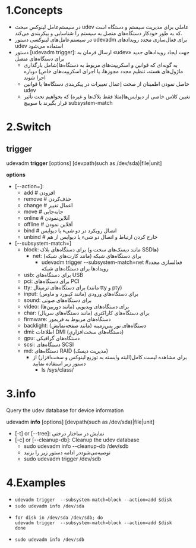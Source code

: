 # 1.Concepts

* در سیستم‌عامل لینوکس مبحث udev عاملی برای مدیریت سیستم و دستگاه است که به طور خودکار دستگاه‌های متصل به سیستم را شناسایی و پیکربندی می‌کند.
* در سیستم‌عامل‌های لینوکسی دستور udevadm برای فعال‌سازی مجدد رویدادهای udev استفاده می‌شود
* دستور [udevadm trigger]: ارسال فرمان به «udev» جهت ایجاد رویدادهای جدید برای دستگاه‌های متصل
    * به گونه‌ای که قوانین و اسکریپت‌های مربوط به دستگاه‌ها(شامل بارگذاری ماژول‌های هسته، تنظیم مجدد مجوزها، یا اجرای اسکریپت‌های خاص) دوباره اجرا شوند
    * حاصل نمودن اطمینان از صحت إعمال تغییرات در پیکربندی دستگاه‌ها یا قوانین udev
    * تغیین کلاس خاصی از دیوایس‌ها(مثلا فقط بلاک‌ها و غیره) که بخواهیم تحت تأثیر قرار بگیرند با سوییچ subsystem-match

# 2.Switch

## trigger

udevadm **trigger** [options] [devpath(such as /dev/sda)|file|unit]

**options**

* [--action=]:
    * add # افزودن
    * remove # حذف‌کردن
    * change # اعمال تغییر
    * move # جابه‌جایی
    * online # آنلاین‌نمودن 
    * offline # آفلاین نمودن 
    * bind # اتصال رویکرد در دو شیء یا دیوایس
    * unbind # خارح کردن ارتباط و اتصال دو شیء یا دیوایس از هم
* [--subsystem-match=]
    * block: برای دستگاه‌های بلاک (مانند دیسک‌های سخت و SSDها)
        * net: برای دستگاه‌های شبکه (مانند کارت‌های شبکه)
            * udevadm trigger --subsystem-match=net #فعالسازی مجدد رویدادها برای دستگاه‌های شبکه
    * usb: برای دستگاه‌های USB
    * pci: برای دستگاه‌های PCI
    * tty: برای دستگاه‌های ترمینال (مانند tty و pty)
    * input: برای دستگاه‌های ورودی (مانند کیبورد و ماوس)
    * sound: برای دستگاه‌های صوتی
    * video: برای دستگاه‌های ویدیویی (مانند دوربین‌ها)
    * char: برای دستگاه‌های کاراکتری (مانند دستگاه‌های سریال)
    * firmware: دستگاه‌های مربوط به فریمور
    * backlight: دستگاه‌های نور پس‌زمینه (مانند صفحه‌نمایش)
    * dmi: اطلاعات DMI (دستگاه‌های سخت‌افزاری)
    * gpu: دستگاه‌های گرافیکی
    * scsi: دستگاه‌های SCSI
    * md: دستگاه‌های RAID (مدیریت دیسک)
        * برای مشاهده لیست کامل(البته وابسته به توزیع لینوکس و سخت‌افزار) از دستور زیر استفاده نمایید
            * ls /sys/class/

# 3.info

Query the udev database for device information

udevadm **info** [options] [devpath(such as /dev/sda)|file|unit]

* [-t] or [--tree]: نمایش در ساختار درختی
* [-c] or [--cleanup-db]: Cleanup the udev database
    * sudo udevadm info --cleanup-db /dev/sdb
    * توصیه‌می‌شوددر ادامه دستور زیر را بزنید
    * sudo udevadm trigger /dev/sdb

# 4.Examples

* `udevadm trigger  --subsystem-match=block --action=add $disk`
* `sudo udevadm info /dev/sda`
* ```shell
  for disk in /dev/sda /dev/sdb; do
  udevadm trigger  --subsystem-match=block --action=add $disk 
  done
  ```
* `sudo udevadm info /dev/sdb`



